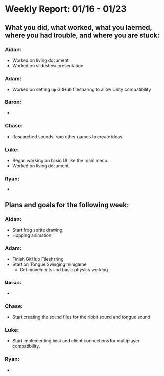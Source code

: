 # Weekly Report: 01/16 - 01/23

## What you did, what worked, what you laerned, where you had trouble, and where you are stuck:
### Aidan: 
- Worked on living document
- Worked on slideshow presentation
### Adam:
- Worked on setting up GitHub filesharing to allow Unity compatibility
### Baron:
- 
### Chase:
- Researched sounds from other games to create ideas
### Luke:
- Began working on basic UI like the main menu. 
- Worked on living document. 
### Ryan:
- 

## Plans and goals for the following week:
### Aidan:
- Start frog sprite drawing
- Hopping animation
### Adam:
- Finish GitHub Filesharing
- Start on Tongue Swinging minigame
  - Get movements and basic physics working
### Baron:
- 
### Chase:
- Start creating the sound files for the ribbit sound and tongue sound
### Luke:
- Start implementing host and client connections for multiplayer compatibility.
### Ryan:
- 
